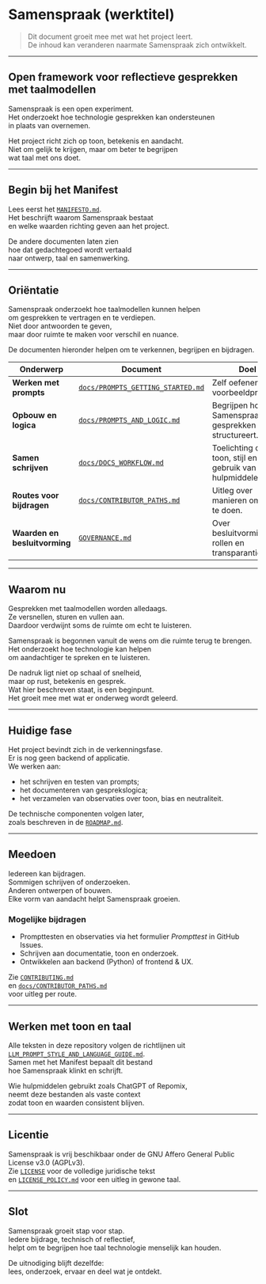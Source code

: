 # Samenspraak (werktitel)

> Dit document groeit mee met wat het project leert.  
> De inhoud kan veranderen naarmate Samenspraak zich ontwikkelt.

---

## Open framework voor reflectieve gesprekken met taalmodellen

Samenspraak is een open experiment.  
Het onderzoekt hoe technologie gesprekken kan ondersteunen  
in plaats van overnemen.  

Het project richt zich op toon, betekenis en aandacht.  
Niet om gelijk te krijgen, maar om beter te begrijpen  
wat taal met ons doet.

---

## Begin bij het Manifest

Lees eerst het [`MANIFESTO.md`](MANIFESTO.md).  
Het beschrijft waarom Samenspraak bestaat  
en welke waarden richting geven aan het project.  

De andere documenten laten zien  
hoe dat gedachtegoed wordt vertaald  
naar ontwerp, taal en samenwerking.

---

## Oriëntatie

Samenspraak onderzoekt hoe taalmodellen kunnen helpen  
om gesprekken te vertragen en te verdiepen.  
Niet door antwoorden te geven,  
maar door ruimte te maken voor verschil en nuance.  

De documenten hieronder helpen om te verkennen, begrijpen en bijdragen.

| Onderwerp | Document | Doel |
|------------|-----------|------|
| **Werken met prompts** | [`docs/PROMPTS_GETTING_STARTED.md`](docs/PROMPTS_GETTING_STARTED.md) | Zelf oefenen met voorbeeldprompts. |
| **Opbouw en logica** | [`docs/PROMPTS_AND_LOGIC.md`](docs/PROMPTS_AND_LOGIC.md) | Begrijpen hoe Samenspraak gesprekken structureert. |
| **Samen schrijven** | [`docs/DOCS_WORKFLOW.md`](docs/DOCS_WORKFLOW.md) | Toelichting op toon, stijl en gebruik van hulpmiddelen. |
| **Routes voor bijdragen** | [`docs/CONTRIBUTOR_PATHS.md`](docs/CONTRIBUTOR_PATHS.md) | Uitleg over manieren om mee te doen. |
| **Waarden en besluitvorming** | [`GOVERNANCE.md`](GOVERNANCE.md) | Over besluitvorming, rollen en transparantie. |

---

## Waarom nu

Gesprekken met taalmodellen worden alledaags.  
Ze versnellen, sturen en vullen aan.  
Daardoor verdwijnt soms de ruimte om echt te luisteren.  

Samenspraak is begonnen vanuit de wens om die ruimte terug te brengen.  
Het onderzoekt hoe technologie kan helpen  
om aandachtiger te spreken en te luisteren.  

De nadruk ligt niet op schaal of snelheid,  
maar op rust, betekenis en gesprek.  
Wat hier beschreven staat, is een beginpunt.  
Het groeit mee met wat er onderweg wordt geleerd.

---

## Huidige fase

Het project bevindt zich in de verkenningsfase.  
Er is nog geen backend of applicatie.  
We werken aan:

- het schrijven en testen van prompts;  
- het documenteren van gesprekslogica;  
- het verzamelen van observaties over toon, bias en neutraliteit.  

De technische componenten volgen later,  
zoals beschreven in de [`ROADMAP.md`](ROADMAP.md).

---

## Meedoen

Iedereen kan bijdragen.  
Sommigen schrijven of onderzoeken.  
Anderen ontwerpen of bouwen.  
Elke vorm van aandacht helpt Samenspraak groeien.  

### Mogelijke bijdragen
- Prompttesten en observaties via het formulier *Prompttest* in GitHub Issues.  
- Schrijven aan documentatie, toon en onderzoek.  
- Ontwikkelen aan backend (Python) of frontend & UX.  

Zie [`CONTRIBUTING.md`](CONTRIBUTING.md)  
en [`docs/CONTRIBUTOR_PATHS.md`](docs/CONTRIBUTOR_PATHS.md)  
voor uitleg per route.

---

## Werken met toon en taal

Alle teksten in deze repository volgen de richtlijnen uit  
[`LLM_PROMPT_STYLE_AND_LANGUAGE_GUIDE.md`](LLM_PROMPT_STYLE_AND_LANGUAGE_GUIDE.md).  
Samen met het Manifest bepaalt dit bestand  
hoe Samenspraak klinkt en schrijft.

Wie hulpmiddelen gebruikt zoals ChatGPT of Repomix,  
neemt deze bestanden als vaste context  
zodat toon en waarden consistent blijven.

---

## Licentie

Samenspraak is vrij beschikbaar onder de GNU Affero General Public License v3.0 (AGPLv3).  
Zie [`LICENSE`](LICENSE) voor de volledige juridische tekst  
en [`LICENSE_POLICY.md`](LICENSE_POLICY.md) voor een uitleg in gewone taal.

---

## Slot

Samenspraak groeit stap voor stap.  
Iedere bijdrage, technisch of reflectief,  
helpt om te begrijpen hoe taal technologie menselijk kan houden.  

De uitnodiging blijft dezelfde:  
lees, onderzoek, ervaar en deel wat je ontdekt.
